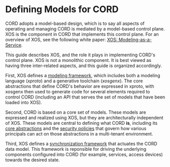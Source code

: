 # Defining Models for CORD

CORD adopts a model-based design, which is to say all aspects
of operating and managing CORD is mediated by a model-based
control plane. XOS is the component in CORD that implements
this control plane. For an overview of XOS, see the following
white paper:
[XOS: Modeling-as-a-Service](https://wiki.opencord.org/display/CORD/XOS%3A+The+CORD+Controller?preview=/1279317/4981376/XOS%20Modeling-as-a-Service.pdf).

This guide describes XOS, and the role it plays in implementing CORD's
control plane. XOS is not a monolithic component. It is best viewed as
having three inter-related aspects, and this guide is organized accordingly.

First, XOS defines a [modeling framework](dev/xproto.md), which
includes both a modeling language (*xproto*) and a generative
toolchain (*xosgenx*). The core abstractions that define CORD's
behavior are expressed in xproto, with xosgenx then used to
generate code for several elements required to control CORD
(including an API that serves the set of models that have been
loaded into XOS).

Second, CORD is based on a core set of models. These models are
expressed and realized using XOS, but they are architecturally
independent of XOS. These models are central to defining what
CORD **is**, including its [core abstractions](core_models.md)
and the [security policies](security_policies.md) that govern how
various principals can act on those abstractions in a multi-tenant
environment.

Third, XOS defines a [synchronization framework](dev/synchronizers.md)
that actuates the CORD data model. This framework is reponsible for
driving the underlying components configured into CORD (for example,
services, access devices) towards the desired state.

